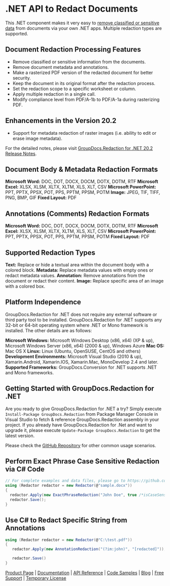 # .NET API to Redact Documents

This .NET component makes it very easy to [remove classified or sensitive data](https://products.groupdocs.com/redaction/net) from documents via your own .NET apps. Multiple redaction types are supported.

## Document Redaction Processing Features

- Remove classified or sensitive information from the documents.
- Remove document metadata and annotations.
- Make a rasterized PDF version of the redacted document for better security.
- Keep the document in its original format after the redaction process.
- Set the redaction scope to a specific worksheet or column.
- Apply multiple redaction in a single call.
- Modify compliance level from PDF/A-1b to PDF/A-1a during rasterizing PDF.

## Enhancements in the Version 20.2

- Support for metadata redaction of raster images (i.e. ability to edit or erase image metadata).

For the detailed notes, please visit [GroupDocs.Redaction for .NET 20.2 Release Notes](https://docs.groupdocs.com/display/redactionnet/GroupDocs.Redaction+for+.NET+20.2+Release+Notes).

## Document Body & Metadata Redaction Formats

**Microsoft Word:** DOC, DOT, DOCX, DOCM, DOTX, DOTM, RTF
**Microsoft Excel:** XLSX, XLSM, XLTX, XLTM, XLS, XLT, CSV
**Microsoft PowerPoint:** PPT, PPTX, PPSX, POT, PPS, PPTM, PPSM, POTM
**Image:** JPEG, TIF, TIFF, PNG, BMP, GIF
**Fixed Layout:** PDF

## Annotations (Comments) Redaction Formats

**Microsoft Word:** DOC, DOT, DOCX, DOCM, DOTX, DOTM, RTF
**Microsoft Excel:** XLSX, XLSM, XLTX, XLTM, XLS, XLT, CSV
**Microsoft PowerPoint:** PPT, PPTX, PPSX, POT, PPS, PPTM, PPSM, POTM
**Fixed Layout:** PDF

## Supported Redaction Types

**Text:** Replace or hide a textual area within the document body with a colored block.
**Metadata:** Replace metadata values with empty ones or redact metadata values.
**Annotation:** Remove annotations from the document or redact their content.
**Image:** Replace specific area of an image with a colored box.

## Platform Independence

GroupDocs.Redaction for .NET does not require any external software or third party tool to be installed. GroupDocs.Redaction for .NET supports any 32-bit or 64-bit operating system where .NET or Mono framework is installed. The other details are as follows:

**Microsoft Windows:** Microsoft Windows Desktop (x86, x64) (XP & up), Microsoft Windows Server (x86, x64) (2000 & up), Windows Azure
**Mac OS:** Mac OS X
**Linux:** Linux (Ubuntu, OpenSUSE, CentOS and others)
**Development Environments:** Microsoft Visual Studio (2010 & up), Xamarin.Android, Xamarin.IOS, Xamarin.Mac, MonoDevelop 2.4 and later.
**Supported Frameworks:** GroupDocs.Conversion for .NET  supports .NET and Mono frameworks.

## Getting Started with GroupDocs.Redaction for .NET

Are you ready to give GroupDocs.Redaction for .NET a try? Simply execute `Install-Package GroupDocs.Redaction` from Package Manager Console in Visual Studio to fetch & reference GroupDocs.Redaction assembly in your project. If you already have GroupDocs.Redaction for .Net and want to upgrade it, please execute `Update-Package GroupDocs.Redaction` to get the latest version.

Please check the [GitHub Repository](https://github.com/groupdocs-redaction/GroupDocs.Redaction-for-.NET) for other common usage scenarios.

## Perform Exact Phrase Case Sensitive Redaction via C# Code

```csharp
// For complete examples and data files, please go to https://github.com/groupdocs-redaction/GroupDocs.Redaction-for-.NET
using (Redactor redactor = new Redactor(@"sample.docx"))
{
  redactor.Apply(new ExactPhraseRedaction("John Doe", true /*isCaseSensitive*/, new ReplacementOptions("[personal]")));
  redactor.Save();
}
```

## Use C# to Redact Specific String from Annotations

```csharp
using (Redactor redactor = new Redactor(@"C:\test.pdf"))
{
   redactor.Apply(new AnnotationRedaction("(?im:john)", "[redacted]"));

   redactor.Save()
}
```

[Product Page](https://products.groupdocs.com/redaction/net) | [Documentation](https://docs.groupdocs.com/display/redactionnet/Home) | [API Reference](https://apireference.groupdocs.com/net/redaction) | [Code Samples](https://github.com/groupdocs-redaction/GroupDocs.Redaction-for-.NET) | [Blog](https://blog.groupdocs.com/category/redaction/) | [Free Support](https://forum.groupdocs.com/c/redaction) | [Temporary License](https://purchase.groupdocs.com/temporary-license)

